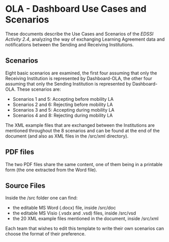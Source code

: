 # OLA - Dashboard Use Cases and Scenarios
These documents describe the Use Cases and Scenarios of the *EDSSI Activity 2.4*, analyzing the way of exchanging Learning Agreement data and notifications between the Sending and Receiving Institutions.

## Scenarios
Eight basic scenarios are examined, the first four assuming that only the Receiving Institution is represented by Dashboard-OLA, the other four assuming that only the Sending Institution is represented by Dashboard-OLA. These scenarios are:
* Scenarios 1 and 5: Accepting before mobility LA
* Scenarios 2 and 6: Rejecting before mobility LA
* Scenarios 3 and 5: Accepting during mobility LA
* Scenarios 4 and 8: Rejecting during mobility LA  

The XML example files that are exchanged between the Institutions are mentioned throughout the 8 scenarios and can be found at the end of the document (and also as XML files in the /src/xml directory).

## PDF files
The two PDF files share the same content, one of them being in a printable form (the one extracted from the Word file).

## Source Files
Inside the /src folder one can find:
* the editable MS Word (.docx) file, inside /src/doc
* the editable MS Visio (.vsdx and .vsd) files, inside /src/vsd
* the 20 XML example files mentioned in the document, inside /src/xml

Each team that wishes to edit this template to write their own scenarios can choose the format of their preference.
